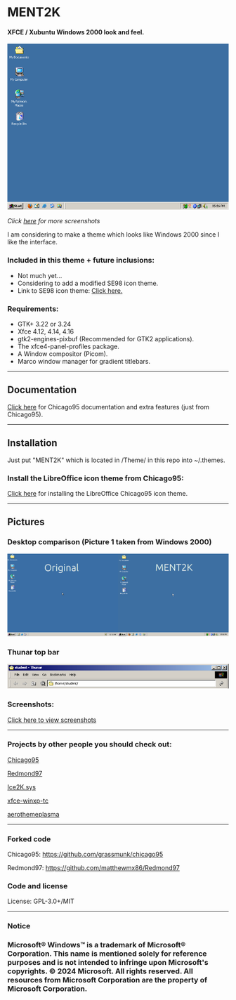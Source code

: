 # MENT2K
#### XFCE / Xubuntu Windows 2000 look and feel.

<p align="center">
<img src="Screenshots/MENT2K-screenshot.png" alt="Desktop"/>
</p>

*Click [here](Screenshots/SCREENSHOTS.md) for more screenshots*

I am considering to make a theme which looks like Windows 2000 since I like the interface.

### Included in this theme + future inclusions:

- Not much yet...
- Considering to add a modified SE98 icon theme.
- Link to SE98 icon theme: [Click here.](https://github.com/nestoris/Win98SE?tab=readme-ov-file)

### Requirements:

- GTK+ 3.22 or 3.24
- Xfce 4.12, 4.14, 4.16
- gtk2-engines-pixbuf (Recommended for GTK2 applications).
- The xfce4-panel-profiles package.
- A Window compositor (Picom).
- Marco window manager for gradient titlebars.

-----

## Documentation

[Click here](INSTALL.md) for Chicago95 documentation and extra features (just from Chicago95).

-----

## Installation

Just put "MENT2K" which is located in /Theme/ in this repo into ~/.themes.

### Install the LibreOffice icon theme from Chicago95:
[Click here](https://github.com/grassmunk/Chicago95/blob/master/Extras/libreoffice-chicago95-iconset/README.md) for installing the LibreOffice Chicago95 icon theme.

----
## Pictures

### Desktop comparison (Picture 1 taken from Windows 2000)
<img src="Screenshots/Comparison.png" alt="Desktop comp"/>

### Thunar top bar
<img src="Screenshots/Thunar.png" alt="thunar"/>

### Screenshots:
[Click here to view screenshots](Screenshots/SCREENSHOTS.md)

----
### Projects by other people you should check out:
[Chicago95](https://github.com/grassmunk/chicago95)

[Redmond97](https://github.com/matthewmx86/Redmond97)

[Ice2K.sys](https://toiletflusher.neocities.org/ice2k/)

[xfce-winxp-tc](https://github.com/rozniak/xfce-winxp-tc)

[aerothemeplasma](https://gitgud.io/wackyideas/aerothemeplasma/)

----
### Forked code
Chicago95: https://github.com/grassmunk/chicago95

Redmond97: https://github.com/matthewmx86/Redmond97
### Code and license
License: GPL-3.0+/MIT

[obs-repo]: https://software.opensuse.org//download.html?project=home%3Abgstack15%3AChicago95&package=chicago95-theme-all

----
### Notice
### Microsoft® Windows™ is a trademark of Microsoft® Corporation. This name is mentioned solely for reference purposes and is not intended to infringe upon Microsoft's copyrights. © 2024 Microsoft. All rights reserved. All resources from Microsoft Corporation are the property of Microsoft Corporation.

